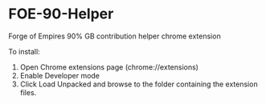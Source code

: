 # FOE-90-Helper
Forge of Empires 90% GB contribution helper chrome extension

To install:

1) Open Chrome extensions page (chrome://extensions)
2) Enable Developer mode
3) Click Load Unpacked and browse to the folder containing the extension files.
